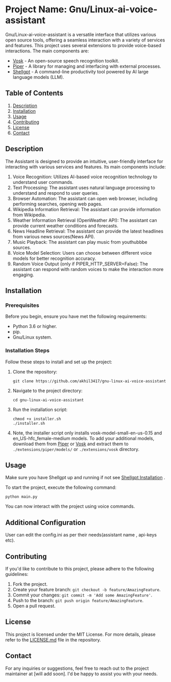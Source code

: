 # Project Name: Gnu/Linux-ai-voice-assistant

Gnu/Linux-ai-voice-assistant is a versatile interface that utilizes various open source tools, offering a seamless interaction with a variety of services and features. This project uses several extensions to provide voice-based interactions. The main components are:

- [Vosk](https://alphacephei.com/vosk/) - An open-source speech recognition toolkit.
- [Piper](https://github.com/rhasspy/piper) - A library for managing and interfacing with external processes.
- [Shellgpt](https://github.com/TheR1D/shell_gpt) - A command-line productivity tool powered by AI large language models (LLM).

## Table of Contents
1. [Description](#description)
2. [Installation](#installation)
3. [Usage](#usage)
4. [Contributing](#contributing)
5. [License](#license)
6. [Contact](#contact)

## Description

The Assistant is designed to provide an intuitive, user-friendly interface for interacting with various services and features. Its main components include:

1. Voice Recognition: Utilizes AI-based voice recognition technology to understand user commands.
2. Text Processing: The assistant uses natural language processing to understand and respond to user queries.
3. Browser Automation: The assistant can open web browser, including performing searches, opening web pages.
4. Wikipedia Information Retrieval: The assistant can provide information from Wikipedia.
5. Weather Information Retrieval (OpenWeather API): The assistant can provide current weather conditions and forecasts.
6. News Headline Retrieval: The assistant can provide the latest headlines from various news sources(News API).
7. Music Playback: The assistant can play music from youthubbbe sources.
8. Voice Model Selection: Users can choose between different voice models for better recognition accuracy.
9. Random Voice Output (only if PIPER_HTTP_SERVER=False): The assistant can respond with random voices to make the interaction more engaging.

## Installation

### Prerequisites
Before you begin, ensure you have met the following requirements:

- Python 3.6 or higher.
- pip.
- Gnu/Linux system.

### Installation Steps

Follow these steps to install and set up the project:

1. Clone the repository:

   ```
   git clone https://github.com/akhil3417/gnu-linux-ai-voice-assistant
   ```

2. Navigate to the project directory:

   ```
   cd gnu-linux-ai-voice-assistant
   ```

3. Run the installation script:

   ```
   chmod +x installer.sh
   ./installer.sh
   ```

4. Note, the installer script only installs vosk-model-small-en-us-0.15 and en_US-hfc_female-medium models. To add your additional models, download them from [Piper](https://huggingface.co/rhasspy/piper-voices/tree/v1.0.0) or [Vosk](https://alphacephei.com/vosk/models) and extract them to `./extensions/piper/models/` or `./extensions/vosk` directory.

## Usage

Make sure you have Shellgpt  up and running if not see [Shellgpt Installation](https://github.com/TheR1D/shell_gpt/tree/main#installation) .


To start the project, execute the following command:

```
python main.py
```

You can now interact with the project using voice commands.

## Additional Configuration

User can edit the config.ini as per their needs(assistant name , api-keys etc).

## Contributing

If you'd like to contribute to this project, please adhere to the following guidelines:

1. Fork the project.
2. Create your feature branch: `git checkout -b feature/AmazingFeature`.
3. Commit your changes: `git commit -m 'Add some AmazingFeature'`.
4. Push to the branch: `git push origin feature/AmazingFeature`.
5. Open a pull request.

## License

This project is licensed under the MIT License. For more details, please refer to the [LICENSE.md](LICENSE.md) file in the repository.

## Contact

For any inquiries or suggestions, feel free to reach out to the project maintainer at [will add soon]. I'd be happy to assist you with your needs.

